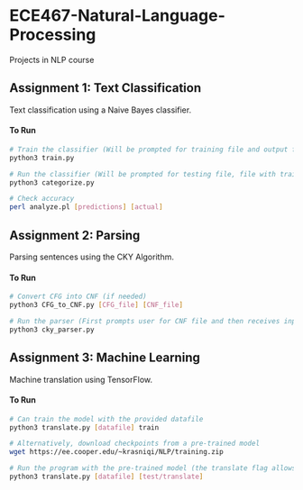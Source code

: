 # ECE467-Natural-Language-Processing
Projects in NLP course

## Assignment 1: Text Classification
Text classification using a Naive Bayes classifier.

#### To Run
```bash
# Train the classifier (Will be prompted for training file and output file)
python3 train.py

# Run the classifier (Will be prompted for testing file, file with training stats, and output file)
python3 categorize.py 

# Check accuracy
perl analyze.pl [predictions] [actual]
```


## Assignment 2: Parsing
Parsing sentences using the CKY Algorithm.

#### To Run 
```bash
# Convert CFG into CNF (if needed)
python3 CFG_to_CNF.py [CFG_file] [CNF_file]

# Run the parser (First prompts user for CNF file and then receives input from stdin and displays valid parses)
python3 cky_parser.py
```

## Assignment 3: Machine Learning
Machine translation using TensorFlow.

#### To Run
```bash
# Can train the model with the provided datafile
python3 translate.py [datafile] train

# Alternatively, download checkpoints from a pre-trained model
wget https://ee.cooper.edu/~krasniqi/NLP/training.zip

# Run the program with the pre-trained model (the translate flag allows for input from stdin)
python3 translate.py [datafile] [test/translate]
```
